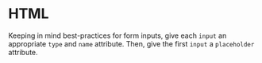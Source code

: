 # HTML

Keeping in mind best-practices for form inputs, give each `input` an appropriate `type` and `name` attribute. Then, give the first `input` a `placeholder` attribute.